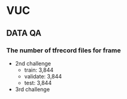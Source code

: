 # VUC

## DATA QA

### The number of tfrecord files for frame
- 2nd challenge
  * train:    3,844
  * validate: 3,844
  * test:     3,844
- 3rd challenge
